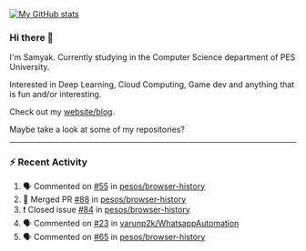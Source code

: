 [![My GitHub stats](https://github-readme-stats.vercel.app/api?username=Samyak2&count_private=true&show_icons=true&theme=gruvbox)](https://github.com/anuraghazra/github-readme-stats)

### Hi there 👋

I'm Samyak. Currently studying in the Computer Science department of PES University.

Interested in Deep Learning, Cloud Computing, Game dev and anything that is fun and/or interesting.

Check out my [website/blog](https://samyak2.github.io/).

Maybe take a look at some of my repositories?

---

### :zap: Recent Activity

<!--START_SECTION:activity-->
1. 🗣 Commented on [#55](https://github.com/pesos/browser-history/issues/55) in [pesos/browser-history](https://github.com/pesos/browser-history)
2. 🎉 Merged PR [#88](https://github.com/pesos/browser-history/pull/88) in [pesos/browser-history](https://github.com/pesos/browser-history)
3. ❗️ Closed issue [#84](https://github.com/pesos/browser-history/issues/84) in [pesos/browser-history](https://github.com/pesos/browser-history)
4. 🗣 Commented on [#23](https://github.com/varunp2k/WhatsappAutomation/issues/23) in [varunp2k/WhatsappAutomation](https://github.com/varunp2k/WhatsappAutomation)
5. 🗣 Commented on [#65](https://github.com/pesos/browser-history/issues/65) in [pesos/browser-history](https://github.com/pesos/browser-history)
<!--END_SECTION:activity-->
